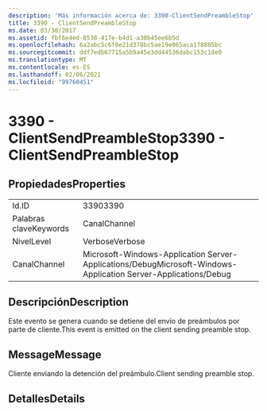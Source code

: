 ```yaml
---
description: 'Más información acerca de: 3390-ClientSendPreambleStop'
title: 3390 - ClientSendPreambleStop
ms.date: 03/30/2017
ms.assetid: fbf6e4ed-8538-417e-b4d1-a30b45ee6b5d
ms.openlocfilehash: 6a2abc5c6f0e21d378bc5ae19e065aca178805bc
ms.sourcegitcommit: ddf7edb67715a5b9a45e3dd44536dabc153c1de0
ms.translationtype: MT
ms.contentlocale: es-ES
ms.lasthandoff: 02/06/2021
ms.locfileid: "99760451"
---
```

# <a name="3390---clientsendpreamblestop"></a><span data-ttu-id="5ccc7-103">3390 - ClientSendPreambleStop</span><span class="sxs-lookup"><span data-stu-id="5ccc7-103">3390 - ClientSendPreambleStop</span></span>

## <a name="properties"></a><span data-ttu-id="5ccc7-104">Propiedades</span><span class="sxs-lookup"><span data-stu-id="5ccc7-104">Properties</span></span>  
  
|||  
|-|-|  
|<span data-ttu-id="5ccc7-105">Id.</span><span class="sxs-lookup"><span data-stu-id="5ccc7-105">ID</span></span>|<span data-ttu-id="5ccc7-106">3390</span><span class="sxs-lookup"><span data-stu-id="5ccc7-106">3390</span></span>|  
|<span data-ttu-id="5ccc7-107">Palabras clave</span><span class="sxs-lookup"><span data-stu-id="5ccc7-107">Keywords</span></span>|<span data-ttu-id="5ccc7-108">Canal</span><span class="sxs-lookup"><span data-stu-id="5ccc7-108">Channel</span></span>|  
|<span data-ttu-id="5ccc7-109">Nivel</span><span class="sxs-lookup"><span data-stu-id="5ccc7-109">Level</span></span>|<span data-ttu-id="5ccc7-110">Verbose</span><span class="sxs-lookup"><span data-stu-id="5ccc7-110">Verbose</span></span>|  
|<span data-ttu-id="5ccc7-111">Canal</span><span class="sxs-lookup"><span data-stu-id="5ccc7-111">Channel</span></span>|<span data-ttu-id="5ccc7-112">Microsoft-Windows-Application Server-Applications/Debug</span><span class="sxs-lookup"><span data-stu-id="5ccc7-112">Microsoft-Windows-Application Server-Applications/Debug</span></span>|  
  
## <a name="description"></a><span data-ttu-id="5ccc7-113">Descripción</span><span class="sxs-lookup"><span data-stu-id="5ccc7-113">Description</span></span>  

 <span data-ttu-id="5ccc7-114">Este evento se genera cuando se detiene del envío de preámbulos por parte de cliente.</span><span class="sxs-lookup"><span data-stu-id="5ccc7-114">This event is emitted on the client sending preamble stop.</span></span>  
  
## <a name="message"></a><span data-ttu-id="5ccc7-115">Message</span><span class="sxs-lookup"><span data-stu-id="5ccc7-115">Message</span></span>  

 <span data-ttu-id="5ccc7-116">Cliente enviando la detención del preámbulo.</span><span class="sxs-lookup"><span data-stu-id="5ccc7-116">Client sending preamble stop.</span></span>  
  
## <a name="details"></a><span data-ttu-id="5ccc7-117">Detalles</span><span class="sxs-lookup"><span data-stu-id="5ccc7-117">Details</span></span>
